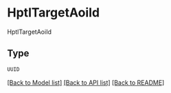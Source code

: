 # HptlTargetAoiId

HptlTargetAoiId

## Type
```python
UUID
```


[[Back to Model list]](../../../../README.md#models-v1-link) [[Back to API list]](../../../../README.md#apis-v1-link) [[Back to README]](../../../../README.md)
